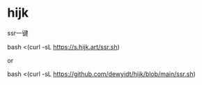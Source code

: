 # hijk

ssr一键

bash <(curl -sL https://s.hijk.art/ssr.sh)

or

bash <(curl -sL https://github.com/dewyidt/hijk/blob/main/ssr.sh)

